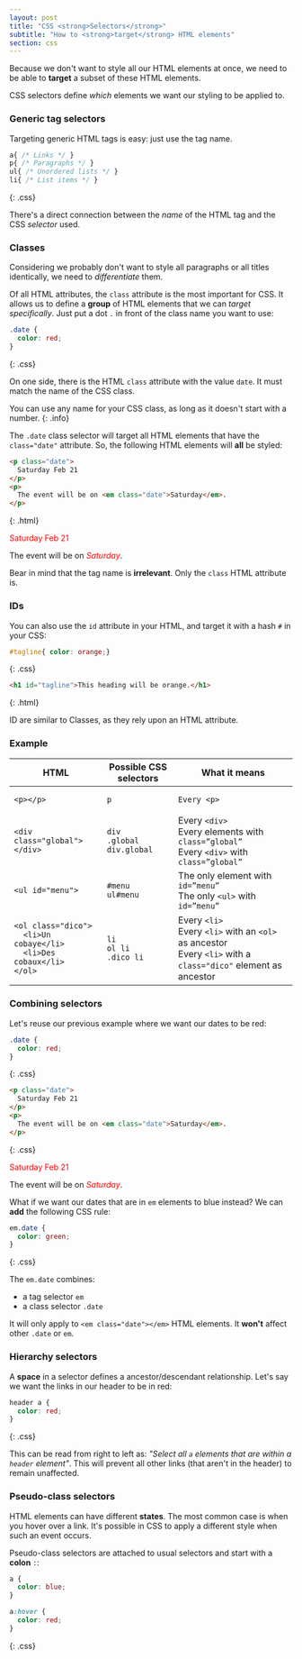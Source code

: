 ```yaml
---
layout: post
title: "CSS <strong>Selectors</strong>"
subtitle: "How to <strong>target</strong> HTML elements"
section: css
---
```


Because we don't want to style all our HTML elements at once, we need to be able to **target** a subset of these HTML elements.

CSS selectors define _which_ elements we want our styling to be applied to.

### Generic tag selectors

Targeting generic HTML tags is easy: just use the tag name.

```css
a{ /* Links */ }
p{ /* Paragraphs */ }
ul{ /* Unordered lists */ }
li{ /* List items */ }
```
{: .css}

There's a direct connection between the _name_ of the HTML tag and the CSS _selector_ used.

### Classes

Considering we probably don't want to style all paragraphs or all titles identically, we need to _differentiate_ them.

Of all HTML attributes, the `class` attribute is the most important for CSS. It allows us to define a **group** of HTML elements that we can _target specifically_. Just put a dot `.` in front of the class name you want to use:

```css
.date {
  color: red;
}
```
{: .css}

On one side, there is the HTML `class` attribute with the value `date`. It must match the name of the CSS class.

You can use any name for your CSS class, as long as it doesn't start with a number.
{: .info}

The `.date` class selector will target all HTML elements that have the `class="date"` attribute. So, the following HTML elements will **all** be styled:

```html
<p class="date">
  Saturday Feb 21
</p>
<p>
  The event will be on <em class="date">Saturday</em>.
</p>
```
{: .html}

<div class="result">
  <p style="color:red;">Saturday Feb 21</p>
  <p>The event will be on <em style="color:red;">Saturday</em>.</p>
</div>

Bear in mind that the tag name is **irrelevant**. Only the `class` HTML attribute is.

### IDs

You can also use the `id` attribute in your HTML, and target it with a hash `#` in your CSS:

```css
#tagline{ color: orange;}
```
{: .css}

```html
<h1 id="tagline">This heading will be orange.</h1>
```
{: .html}

ID are similar to Classes, as they rely upon an HTML attribute.

### Example

<div class="table">
  <table>
    <thead>
      <tr>
        <th>HTML</th>
        <th>Possible CSS selectors</th>
        <th>What it means</th>
      </tr>
    </thead>
    <tbody>
      <tr>
        <td><pre><code>&lt;p&gt;&lt;/p&gt;</code></pre></td>
        <td><code>p</code></td>
        <td><code>Every &lt;p&gt;</code></td>
      </tr>
      <tr>
        <td><pre><code>&lt;div class="global"&gt;&lt;/div&gt;</code></pre></td>
        <td>
          <code>div</code><br>
          <code>.global</code><br>
          <code>div.global</code></td>
          <td>Every <code>&lt;div&gt;</code><br>
          Every elements with <code>class=”global”</code><br>
          Every <code>&lt;div&gt;</code> with <code>class=”global”</code>
        </td>
      </tr>
      <tr>
        <td><pre><code>&lt;ul id="menu"&gt;</code></pre></td>
        <td>
          <code>#menu</code><br>
          <code>ul#menu</code>
        </td>
        <td>
          The only element with <code>id=”menu”</code><br>
          The only <code>&lt;ul&gt;</code> with <code>id=”menu”</code>
        </td>
      </tr>
      <tr>
        <td>
          <pre><code>&lt;ol class="dico"&gt;
  &lt;li&gt;Un cobaye&lt;/li&gt;
  &lt;li&gt;Des cobaux&lt;/li&gt;
&lt;/ol&gt;</code></pre>
        </td>
        <td>
          <code>li</code><br>
          <code>ol li</code><br>
          <code>.dico li</code>
        </td>
        <td>
          Every <code>&lt;li&gt;</code><br>
          Every <code>&lt;li&gt;</code> with an <code>&lt;ol&gt;</code> as ancestor <br>
          Every <code>&lt;li&gt;</code> with a <code>class="dico"</code> element as ancestor
        </td>
      </tr>
    </tbody>
  </table>
</div>

### Combining selectors

Let's reuse our previous example where we want our dates to be red:

```css
.date {
  color: red;
}
```
{: .css}

```html
<p class="date">
  Saturday Feb 21
</p>
<p>
  The event will be on <em class="date">Saturday</em>.
</p>
```
{: .css}

<div class="result">
  <p style="color:red;">Saturday Feb 21</p>
  <p>The event will be on <em style="color:red;">Saturday</em>.</p>
</div>

What if we want our dates that are in `em` elements to blue instead? We can **add** the following CSS rule:

```css
em.date {
  color: green;
}
```
{: .css}

The `em.date` combines:

* a tag selector `em`
* a class selector `.date`

It will only apply to `<em class="date"></em>` HTML elements. It **won't** affect other `.date` or `em`.

### Hierarchy selectors

A **space** in a selector defines a ancestor/descendant relationship. Let's say we want the links in our header to be in red:

```css
header a {
  color: red;
}
```
{: .css}

This can be read from right to left as: _"Select all `a` elements that are within a `header` element"_. This will prevent all other links (that aren't in the header) to remain unaffected.

### Pseudo-class selectors

HTML elements can have different **states**. The most common case is when you hover over a link. It's possible in CSS to apply a different style when such an event occurs.

Pseudo-class selectors are attached to usual selectors and start with a **colon** `:`:

```css
a {
  color: blue;
}

a:hover {
  color: red;
}
```
{: .css}
